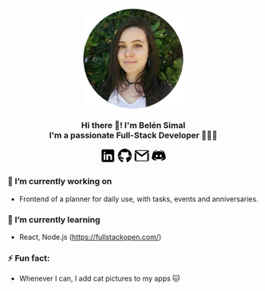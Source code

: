 <p align="center" width="300">
   <img align="center" width="200" src="assets/images/simalbelen.png" />
   <h3 align="center">
        Hi there 👋! I'm Belén Simal 
        <br/>
        I'm a passionate <strong>Full-Stack Developer</strong> 👩🏻‍💻 
   </h3>
   <p align="center">
        <a href="https://www.linkedin.com/in/belen-simal-mugica/"><img src="assets/images/linkedin.png" style="width:30px;height:30px;"></a>
        <a href="https://github.com/simalbelen"><img src="assets/images/github.png" style="width:30px;height:30px;"></a>
        <a href="mailto:simalbelen@gmail.com"><img src="assets/images/gmail.png" style="width:30px;height:30px;"></a>
        <a href="https://discordapp.com/users/belenitas99"><img src="assets/images/discord.png" style="width:30px;height:30px;"></a>
    </p>
</p>

### 🔭 I’m currently working on
- Frontend of a planner for daily use, with tasks, events and anniversaries.
  
### 🌱 I’m currently learning
- React, Node.js (https://fullstackopen.com/)
  
### ⚡ Fun fact:
- Whenever I can, I add cat pictures to my apps 🐱
